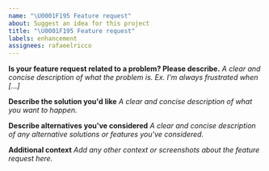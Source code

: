 ```yaml
---
name: "\U0001F195 Feature request"
about: Suggest an idea for this project
title: "\U0001F195 Feature request"
labels: enhancement
assignees: rafaeelricco
---
```


**Is your feature request related to a problem? Please describe.**
_A clear and concise description of what the problem is. Ex. I'm always frustrated when [...]_

**Describe the solution you'd like**
_A clear and concise description of what you want to happen._

**Describe alternatives you've considered**
_A clear and concise description of any alternative solutions or features you've considered._

**Additional context**
_Add any other context or screenshots about the feature request here._

